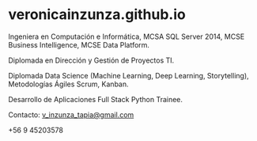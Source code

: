 # veronicainzunza.github.io

Ingeniera en Computación e Informática, MCSA SQL Server 2014, MCSE Business Intelligence, MCSE Data Platform. 

Diplomada en Dirección y Gestión de Proyectos TI. 

Diplomada Data Science (Machine Learning, Deep Learning, Storytelling), Metodologías Ágiles Scrum, Kanban. 

Desarrollo de Aplicaciones Full Stack Python Trainee. 

Contacto: v_inzunza_tapia@gmail.com 

+56 9 45203578 
